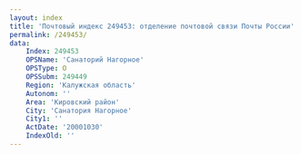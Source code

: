 ```yaml
---
layout: index
title: 'Почтовый индекс 249453: отделение почтовой связи Почты России'
permalink: /249453/
data:
    Index: 249453
    OPSName: 'Санаторий Нагорное'
    OPSType: О
    OPSSubm: 249449
    Region: 'Калужская область'
    Autonom: ''
    Area: 'Кировский район'
    City: 'Санатория Нагорное'
    City1: ''
    ActDate: '20001030'
    IndexOld: ''
---
```

